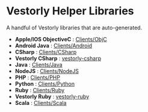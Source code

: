 # Vestorly Helper Libraries

A handful of Vestorly libraries that are auto-generated.
* **Apple/IOS ObjectiveC** : [Clients/ObjC](https://github.com/Vestorly/Clients/tree/master/v2/objc)
* **Android Java** : [Clients/Android](https://github.com/Vestorly/Clients/tree/master/v2/android)
* **CSharp** : [Clients/CSharp](https://github.com/Vestorly/Clients/tree/master/v2/csharp)
* **Vestorly CSharp** : [vestorly-csharp](https://github.com/vestorly/vestorly-csharp)
* **Java** : [Clients/Java](https://github.com/Vestorly/Clients/tree/master/v2/java)
* **NodeJS** : [Clients/NodeJS](https://github.com/Vestorly/Clients/tree/master/v2/nodejs)
* **PHP** : [Clients/PHP](https://github.com/Vestorly/Clients/tree/master/v2/php)
* **Python** : [Clients/Python](https://github.com/Vestorly/Clients/tree/master/v2/python/vestorly-python)
* **Ruby** : [Clients/Ruby](https://github.com/Vestorly/Clients/tree/master/v2/ruby)
* **Vestorly Ruby** : [vestorly-ruby](https://github.com/vestorly/vestorly-ruby)
* **Scala** : [Clients/Scala](https://github.com/Vestorly/Clients/tree/master/v2/scala)

